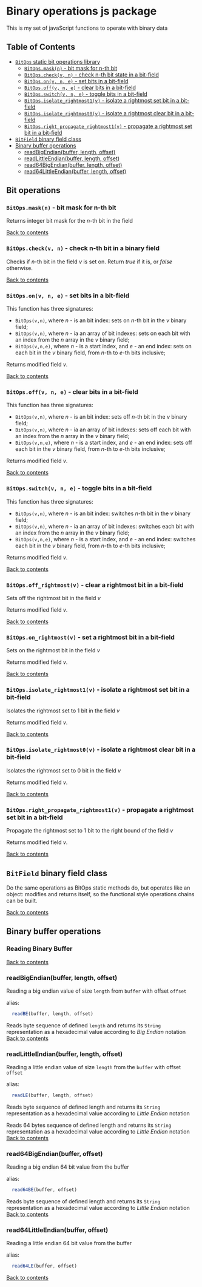 # Binary operations js package

This is my set of javaScript functions to operate with binary data

## Table of Contents
- [`BitOps` static bit operations library](#bit-operations)
  - [```BitOps.mask(n)``` - bit mask for n-th bit](#bitopsmaskn---bit-mask-for-n-th-bit)
  - [```BitOps.check(v, n)``` - check n-th bit state in a bit-field](#bitopscheckv-n---check-n-th-bit-in-a-binary-field)
  - [```BitOps.on(v, n, e)``` - set bits in a bit-field](#bitopsonv-n-e---set-bits-in-bit-field)
  - [```BitOps.off(v, n, e)``` - clear bits in a bit-field](#bitopsoffv-n-e---clear-bits-in-bit-field)
  - [```BitOps.switch(v, n, e)``` - toggle bits in a bit-field](#bitopsswitchv-n-e---toggle-bits-in-bit-field)
  - [```BitOps.isolate_rightmost1(v)``` - isolate a rightmost set bit in a bit-field](#bitopsisolate_rightmost1v---isolate-a-rightmost-set-bit-in-bit-field)
  - [```BitOps.isolate_rightmost0(v)``` - isolate a rightmost clear bit in a bit-field](#bitopsisolate_rightmost0v---isolate-a-rightmost-clear-bit-in-bit-field)
  - [```BitOps.right_propagate_rightmost1(v)``` - propagate a rightmost set bit in a bit-field](#bitopsright_propagate_rightmost1v---propagate-a-rightmost-set-bit-in-bit-field)
- [`BitField` binary field class](#binary-field-class)
- [Binary buffer operations](#binary-buffer-operations)
  - [readBigEndian(buffer, length, offset)](#readbigendianbuffer-length-offset)
  - [readLittleEndian(buffer, length, offset)](#read64littleendianbuffer-offset)
  - [read64BigEndian(buffer, length, offset)](#read64bigendianbuffer-offset)
  - [read64LittleEndian(buffer, length, offset)](#read64littleendianbuffer-offset)

## Bit operations
### ```BitOps.mask(n)``` - bit mask for n-th bit
Returns integer bit mask for the *n*-th bit in the field

[Back to contents](#table-of-contents)

### ```BitOps.check(v, n)``` - check n-th bit in a binary field
Checks if *n*-th bit in the field *v* is set on. 
Return *true* if it is, or *false* otherwise.

[Back to contents](#table-of-contents)

### ```BitOps.on(v, n, e)``` - set bits in a bit-field
This function has three signatures:
- `BitOps(v,n)`, where *n* - is an bit index: sets on *n*-th bit in the *v* binary field;
- `BitOps(v,n)`, where *n* - ia an array of bit indexes: 
  sets on each bit with an index from the *n* array in the *v* binary field;
- `BitOps(v,n,e)`, where *n* - is a start index, and *e* - an end index:
  sets on each bit in the *v* binary field, from *n*-th to *e*-th bits inclusive;
  
Returns modified field *v*.

[Back to contents](#table-of-contents)

### ```BitOps.off(v, n, e)``` - clear bits in a bit-field
This function has three signatures:
- `BitOps(v,n)`, where *n* - is an bit index: sets off *n*-th bit in the *v* binary field;
- `BitOps(v,n)`, where *n* - ia an array of bit indexes:
  sets off each bit with an index from the *n* array in the *v* binary field;
- `BitOps(v,n,e)`, where *n* - is a start index, and *e* - an end index:
  sets off each bit in the *v* binary field, from *n*-th to *e*-th bits inclusive;

Returns modified field *v*.

[Back to contents](#table-of-contents)

### ```BitOps.switch(v, n, e)``` - toggle bits in a bit-field
This function has three signatures:
- `BitOps(v,n)`, where *n* - is an bit index: switches *n*-th bit in the *v* binary field;
- `BitOps(v,n)`, where *n* - ia an array of bit indexes:
  switches each bit with an index from the *n* array in the *v* binary field;
- `BitOps(v,n,e)`, where *n* - is a start index, and *e* - an end index:
  switches each bit in the *v* binary field, from *n*-th to *e*-th bits inclusive;

Returns modified field *v*.

[Back to contents](#table-of-contents)

### ```BitOps.off_rightmost(v)``` - clear a rightmost bit in a bit-field
Sets off the rightmost bit in the field *v*

Returns modified field *v*.

[Back to contents](#table-of-contents)

### ```BitOps.on_rightmost(v)``` - set a rightmost bit in a bit-field
Sets on the rightmost bit in the field *v*

Returns modified field *v*.

[Back to contents](#table-of-contents)

### ```BitOps.isolate_rightmost1(v)``` - isolate a rightmost set bit in a bit-field
Isolates the rightmost set to 1 bit in the field *v*

Returns modified field *v*.

[Back to contents](#table-of-contents)

### ```BitOps.isolate_rightmost0(v)``` - isolate a rightmost clear bit in a bit-field
Isolates the rightmost set to 0 bit in the field *v*

Returns modified field *v*.

[Back to contents](#table-of-contents)

### ```BitOps.right_propagate_rightmost1(v)``` - propagate a rightmost set bit in a bit-field
Propagate the rightmost set to 1 bit to the right bound of the field *v*

Returns modified field *v*.

[Back to contents](#table-of-contents)

## `BitField` binary field class
Do the same operations as BitOps static methods do, but operates like an object:
modifies and returns itself, so the functional style operations chains can be built.

[Back to contents](#table-of-contents)

## Binary buffer operations
### Reading Binary Buffer
[Back to contents](#table-of-contents)

### readBigEndian(buffer, length, offset)

Reading a big endian value of size ```length``` from ```buffer``` with offset ```offset```

alias:
```JavaScript
  readBE(buffer, length, offset)
```  

Reads byte sequence of defined ```length``` and returns its ```String``` representation as a hexadecimal value according to _Big Endian_ notation
[Back to contents](#table-of-contents)

### readLittleEndian(buffer, length, offset)

Reading a little endian value of size ```length``` from the ```buffer``` with offset ```offset```

alias:
```JavaScript
  readLE(buffer, length, offset)
```  

Reads byte sequence of defined length and returns its ```String``` representation as a hexadecimal value  according to _Little Endian_ notation

Reads 64 bytes sequence of defined length and returns its ```String``` representation as a hexadecimal value  according to _Little Endian_ notation
[Back to contents](#table-of-contents)

### read64BigEndian(buffer, offset)

Reading a big endian 64 bit value from the buffer

alias:
```JavaScript
  read64BE(buffer, offset)
```  

  Reads byte sequence of defined length and returns its ```String``` representation as a hexadecimal value  according to _Little Endian_ notation
  [Back to contents](#table-of-contents)

### read64LittleEndian(buffer, offset)

Reading a little endian 64 bit value from the buffer

alias:
```JavaScript
  read64LE(buffer, offset)
```  
[Back to contents](#table-of-contents)
